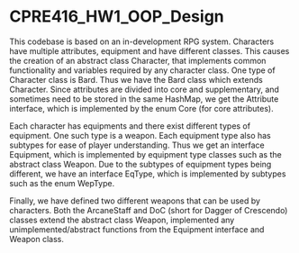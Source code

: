 # CPRE416_HW1_OOP_Design

This codebase is based on an in-development RPG system. Characters have multiple attributes, equipment and have different classes. This causes the creation of an abstract class Character, that implements common functionality and variables required by any character class. One type of Character class is Bard. Thus we have the Bard class which extends Character. Since attributes are divided into core and supplementary, and sometimes need to be stored in the same HashMap, we get the Attribute interface, which is implemented by the enum Core (for core attributes).

Each character has equipments and there exist different types of equipment. One such type is a weapon. Each equipment type also has subtypes for ease of player understanding. Thus we get an interface Equipment, which is implemented by equipment type classes such as the abstract class Weapon. Due to the subtypes of equipment types being different, we have an interface EqType, which is implemented by subtypes such as the enum WepType.

Finally, we have defined two different weapons that can be used by characters. Both the ArcaneStaff and DoC (short for Dagger of Crescendo) classes extend the abstract class Weapon, implemented any unimplemented/abstract functions from the Equipment interface and Weapon class.